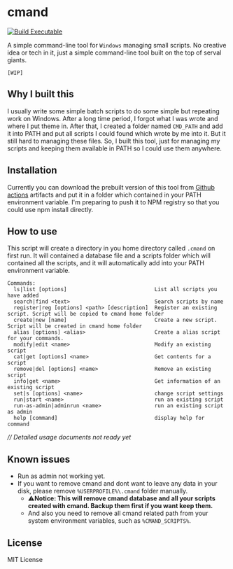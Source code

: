 # cmand

[![Build Executable](https://github.com/CKylinMC/cmand/actions/workflows/build-exe.yml/badge.svg)](https://github.com/CKylinMC/cmand/actions/workflows/build-exe.yml)

A simple command-line tool for `Windows` managing small scripts. No creative idea or tech in it, just a simple command-line tool built on the top of serval giants.

`[WIP]`

## Why I built this

I usually write some simple batch scripts to do some simple but repeating work on Windows. After a long time period, I forgot what I was wrote and where I put theme in. After that, I created a folder named `CMD_PATH` and add it into PATH and put all scripts I could found which wrote by me into it. But it still hard to managing these files. So, I built this tool, just for managing my scripts and keeping them available in PATH so I could use them anywhere.

## Installation

<!--
This tool built with Node.JS, so you can easily get it if you have NPM installed on your system:

```
npm install -g cmand
```

Or you can download the prebuilt version of this tool from [Github actions](https://github.com/CKylinMC/cmand/actions/workflows/build-exe.yml) artifacts and put it in a folder which contained in your PATH environment variable, but it will be a little slow and big.
-->
Currently you can download the prebuilt version of this tool from [Github actions](https://github.com/CKylinMC/cmand/actions/workflows/build-exe.yml) artifacts and put it in a folder which contained in your PATH environment variable. I'm preparing to push it to NPM registry so that you could use npm install directly.

## How to use

This script will create a directory in you home directory called `.cmand` on first run. It will contained a database file and a scripts folder which will contained all the scripts, and it will automatically add into your PATH environment variable.

```
Commands:
  ls|list [options]                            List all scripts you have added
  search|find <text>                           Search scripts by name
  register|reg [options] <path> [description]  Register an existing script. Script will be copied to cmand home folder
  create|new [name]                            Create a new script. Script will be created in cmand home folder
  alias [options] <alias>                      Create a alias script for your commands.
  modify|edit <name>                           Modify an existing script
  cat|get [options] <name>                     Get contents for a script
  remove|del [options] <name>                  Remove an existing script
  info|get <name>                              Get information of an existing script
  set|s [options] <name>                       change script settings
  run|start <name>                             run an existing script
  run-as-admin|adminrun <name>                 run an existing script as admin
  help [command]                               display help for command
```

*// Detailed usage documents not ready yet* 

## Known issues
* Run as admin not working yet.
* If you want to remove cmand and dont want to leave any data in your disk, please remove `%USERPROFILE%\.cmand` folder manually.
  * ⚠️**Notice: This will remove cmand database and all your scripts created with cmand. Backup them first if you want keep them.**
  * And also you need to remove all cmand related path from your system environment variables, such as `%CMAND_SCRIPTS%`.


## License  

MIT License

